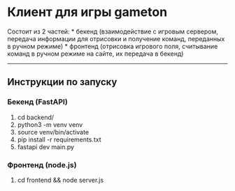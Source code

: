 # Клиент для игры gameton
Состоит из 2 частей:
    * бекенд (взаимодействие с игровым сервером, передача информации для отрисовки и получение команд, переданных в ручном режиме)
    * фронтенд (отрисовка игрового поля, считывание команд в ручном режиме на сайте, их передача в бекенд)

---
## Инструкции по запуску
### Бекенд (FastAPI)
1. cd backend/
2. python3 -m venv venv
3. source venv/bin/activate
4. pip install -r requirements.txt
5. fastapi dev main.py
### Фронтенд (node.js)
1. cd frontend && node server.js